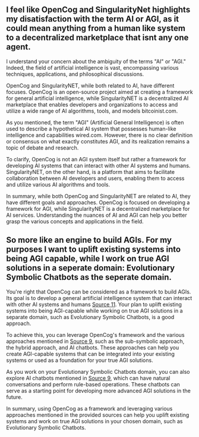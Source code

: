 ## I feel like OpenCog and SingularityNet highlights my disatisfaction with the term AI or AGI, as it could mean anything from a human like system to a decentralized marketplace that isnt any one agent.
I understand your concern about the ambiguity of the terms "AI" or "AGI." Indeed, the field of artificial intelligence is vast, encompassing various techniques, applications, and philosophical discussions.

OpenCog and SingularityNET, while both related to AI, have different focuses. OpenCog is an open-source project aimed at creating a framework for general artificial intelligence, while SingularityNET is a decentralized AI marketplace that enables developers and organizations to access and utilize a wide range of AI algorithms, tools, and models bitcoinist.com.

As you mentioned, the term "AGI" (Artificial General Intelligence) is often used to describe a hypothetical AI system that possesses human-like intelligence and capabilities wired.com. However, there is no clear definition or consensus on what exactly constitutes AGI, and its realization remains a topic of debate and research.

To clarify, OpenCog is not an AGI system itself but rather a framework for developing AI systems that can interact with other AI systems and humans. SingularityNET, on the other hand, is a platform that aims to facilitate collaboration between AI developers and users, enabling them to access and utilize various AI algorithms and tools.

In summary, while both OpenCog and SingularityNET are related to AI, they have different goals and approaches. OpenCog is focused on developing a framework for AGI, while SingularityNET is a decentralized marketplace for AI services. Understanding the nuances of AI and AGI can help you better grasp the various concepts and applications in the field.

## So more like an engine to build AGIs. For my purposes I want to uplift existing systems into being AGI capable, while I work on true AGI solutions in a seperate domain: Evolutionary Symbolic Chatbots as the seperate domain.

You're right that OpenCog can be considered as a framework to build AGIs. Its goal is to develop a general artificial intelligence system that can interact with other AI systems and humans [Source 11](https://www.forbes.com/sites/cognitiveworld/2020/07/14/is-artificial-general-intelligence-agi-on-the-horizon-interview-with-dr-ben-goertzel-ceo--founder-singularitynet-foundation/). Your plan to uplift existing systems into being AGI-capable while working on true AGI solutions in a separate domain, such as Evolutionary Symbolic Chatbots, is a good approach.

To achieve this, you can leverage OpenCog's framework and the various approaches mentioned in [Source 9](https://geekflare.com/artificial-general-intelligence/), such as the sub-symbolic approach, the hybrid approach, and AI chatbots. These approaches can help you create AGI-capable systems that can be integrated into your existing systems or used as a foundation for your true AGI solutions.

As you work on your Evolutionary Symbolic Chatbots domain, you can also explore AI chatbots mentioned in [Source 9](https://geekflare.com/artificial-general-intelligence/), which can have natural conversations and perform rule-based operations. These chatbots can serve as a starting point for developing more advanced AGI solutions in the future.

In summary, using OpenCog as a framework and leveraging various approaches mentioned in the provided sources can help you uplift existing systems and work on true AGI solutions in your chosen domain, such as Evolutionary Symbolic Chatbots. 
